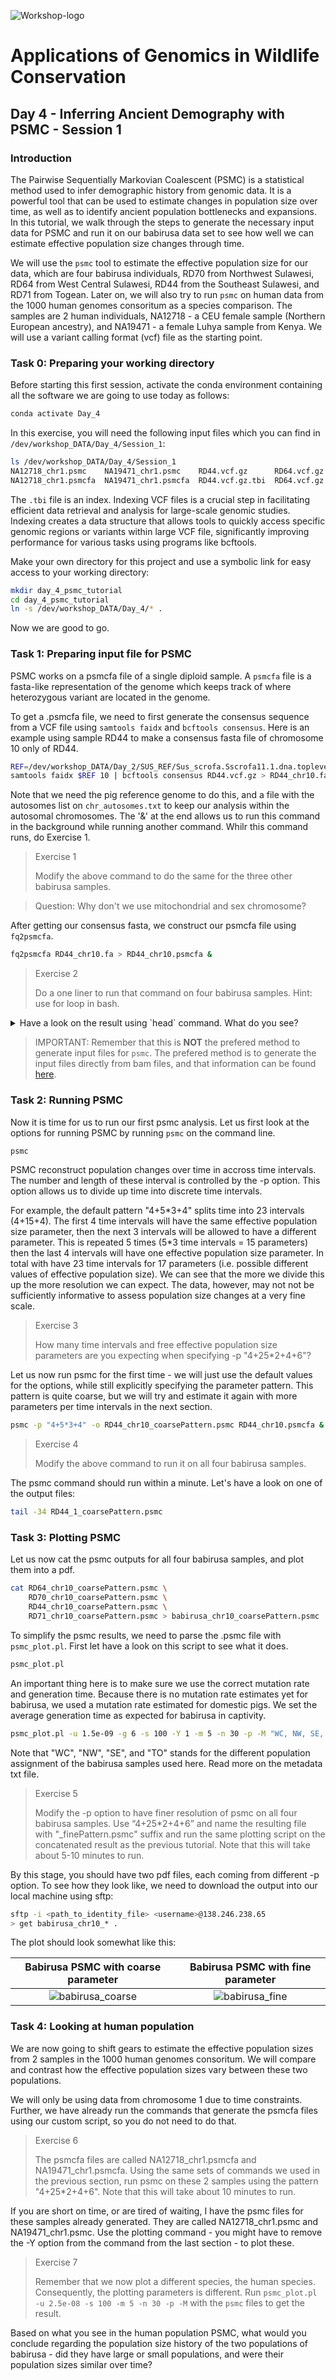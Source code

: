 ![Workshop-logo](../IM/LOGO_new.png)
# Applications of Genomics in Wildlife Conservation

<!---
[comment]: # please do not modify these first two lines of the .md file
[comment]: # use the same syntax to add pictures:
[comment]: # placeholder name within square brackets and ../IM/file_name.png within parentheses
--->

## Day 4 - Inferring Ancient Demography with PSMC - Session 1

### Introduction

The Pairwise Sequentially Markovian Coalescent (PSMC) is a statistical method used to infer demographic history from genomic data. It is a powerful tool that can be used to estimate changes in population size over time, as well as to identify ancient population bottlenecks and expansions. In this tutorial, we walk through the steps to generate the necessary input data for PSMC and run it on our babirusa data set to see how well we can estimate effective population size changes through time.

We will use the `psmc` tool to estimate the effective population size for our data, which are four babirusa individuals, RD70 from Northwest Sulawesi, RD64 from West Central Sulawesi, RD44 from the Southeast Sulawesi, and RD71 from Togean. Later on, we will also try to run `psmc` on human data from the 1000 human genomes consoritum as a species comparison. The samples are 2 human individuals, NA12718 - a CEU female sample (Northern European ancestry), and NA19471 - a female Luhya sample from Kenya. We will use a variant calling format (vcf) file as the starting point. 

### Task 0: Preparing your working directory

Before starting this first session, activate the conda environment containing all the software we are going to use today as follows:

```sh
conda activate Day_4
```

In this exercise, you will need the following input files which you can find in `/dev/workshop_DATA/Day_4/Session_1`:
```sh
ls /dev/workshop_DATA/Day_4/Session_1
NA12718_chr1.psmc    NA19471_chr1.psmc    RD44.vcf.gz      RD64.vcf.gz      RD70.vcf.gz      RD71.vcf.gz      babirusa_workshop_metadata.txt
NA12718_chr1.psmcfa  NA19471_chr1.psmcfa  RD44.vcf.gz.tbi  RD64.vcf.gz.tbi  RD70.vcf.gz.tbi  RD71.vcf.gz.tbi  chr_autosome.txt
```
The `.tbi` file is an index. Indexing VCF files is a crucial step in facilitating efficient data retrieval and analysis for large-scale genomic studies. Indexing creates a data structure that allows tools to quickly access specific genomic regions or variants within large VCF file, significantly improving performance for various tasks using programs like bcftools. 

Make your own directory for this project and use a symbolic link for easy access to your working directory:
```sh
mkdir day_4_psmc_tutorial
cd day_4_psmc_tutorial
ln -s /dev/workshop_DATA/Day_4/* .
```

Now we are good to go.

### Task 1: Preparing input file for PSMC

PSMC works on a psmcfa file of a single diploid sample. A `psmcfa` file is a fasta-like representation of the genome which keeps track of where heterozygous variant are located in the genome.

To get a .psmcfa file, we need to first generate the consensus sequence from a VCF file using `samtools faidx` and `bcftools consensus`. Here is an example using sample RD44 to make a consensus fasta file of chromosome 10 only of RD44.
```sh
REF=/dev/workshop_DATA/Day_2/SUS_REF/Sus_scrofa.Sscrofa11.1.dna.toplevel.fa
samtools faidx $REF 10 | bcftools consensus RD44.vcf.gz > RD44_chr10.fa &
```
Note that we need the pig reference genome to do this, and a file with the autosomes list on `chr_autosomes.txt` to keep our analysis within the autosomal chromosomes. The '&' at the end allows us to run this command in the background while running another command. Whilr this command runs, do Exercise 1.

> Exercise 1
>
> Modify the above command to do the same for the three other babirusa samples.

> Question: Why don't we use mitochondrial and sex chromosome?

After getting our consensus fasta, we construct our psmcfa file using `fq2psmcfa`.
```sh
fq2psmcfa RD44_chr10.fa > RD44_chr10.psmcfa &
```

> Exercise 2
>
> Do a one liner to run that command on four babirusa samples. Hint: use for loop in bash.

<details close>
<summary>Have a look on the result using `head` command. What do you see?</summary>
<br>
It appears to be a regular fasta file, with only "T" and "K". Here a "T" represents a 100 bp window without any heterozygous sites in it, whereas a "K" represents a 100 bp window with at least 1 heterozygous site in it.
</details>

> IMPORTANT: Remember that this is **NOT** the prefered method to generate input files for `psmc`. The prefered method is to generate the input files directly from bam files, and that information can be found [here](https://github.com/lh3/psmc).

### Task 2: Running PSMC

Now it is time for us to run our first psmc analysis. Let us first look at the options for running PSMC by running `psmc` on the command line.

```sh
psmc
```

PSMC reconstruct population changes over time in accross time intervals. The number and length of these interval is controlled by the -p option. This option allows us to divide up time into discrete time intervals. 

For example, the default pattern "4+5\*3+4" splits time into 23 intervals (4+15+4). The first 4 time intervals will have the same effective population size parameter, then the next 3 intervals will be allowed to have a different parameter. This is repeated 5 times (5\*3 time intervals = 15 parameters) then the last 4 intervals will have one effective population size parameter. In total with have 23 time intervals for 17 parameters (i.e. possible different values of effective population size). We can see that the more we divide this up the more resolution we can expect. The data, however, may not not be sufficiently informative to assess population size changes at a very fine scale.

> Exercise 3
> 
> How many time intervals and free effective population size parameters are you expecting when specifying -p "4+25*2+4+6"?

Let us now run psmc for the first time - we will just use the default values for the options, while still explicitly specifying the parameter pattern. This pattern is quite coarse, but we will try and estimate it again with more parameters per time intervals in the next section.

```sh
psmc -p "4+5*3+4" -o RD44_chr10_coarsePattern.psmc RD44_chr10.psmcfa &
```

> Exercise 4
>
> Modify the above command to run it on all four babirusa samples.

The psmc command should run within a minute. Let's have a look on one of the output files:
```sh
tail -34 RD44_1_coarsePattern.psmc
```

### Task 3: Plotting PSMC

Let us now cat the psmc outputs for all four babirusa samples, and plot them into a pdf.
```sh
cat RD64_chr10_coarsePattern.psmc \
    RD70_chr10_coarsePattern.psmc \
    RD44_chr10_coarsePattern.psmc \
    RD71_chr10_coarsePattern.psmc > babirusa_chr10_coarsePattern.psmc 
```

To simplify the psmc results, we need to parse the .psmc file with `psmc_plot.pl`. First let have a look on this script to see what it does.
```sh
psmc_plot.pl
```

An important thing here is to make sure we use the correct mutation rate and generation time. Because there is no mutation rate estimates yet for babirusa, we used a mutation rate estimated for domestic pigs. We set the average generation time as expected for babirusa in captivity.
```sh
psmc_plot.pl -u 1.5e-09 -g 6 -s 100 -Y 1 -m 5 -n 30 -p -M "WC, NW, SE, TO" babirusa_chr10_coarse babirusa_chr10_coarsePattern.psmc 
```
Note that "WC", "NW", "SE", and "TO" stands for the different population assignment of the babirusa samples used here. Read more on the metadata txt file.

> Exercise 5
>
> Modify the -p option to have finer resolution of psmc on all four babirusa samples. Use “4+25*2+4+6” and name the resulting file with "_finePattern.psmc" suffix and run the same plotting script on the concatenated result as the previous tutorial. Note that this will take about 5-10 minutes to run.

By this stage, you should have two pdf files, each coming from different -p option. To see how they look like, we need to download the output into our local machine using sftp:
```sh
sftp -i <path_to_identity_file> <username>@138.246.238.65
> get babirusa_chr10_* .
```

<!---
###Rasmus comment: I would show the whole time axis in these plots. 1st because at present you are only showing a small subset of the free parameters that are being estimated, which may not be pedagogic given that you ask them to play around with the number of free parameters. 2nd because it allows you to make an important point: that although PSMC gives you a population size estimate over a long time scale, one should be careful about interpreting it in the recent and old parts of the history.######
--->

The plot should look somewhat like this:

Babirusa PSMC with coarse parameter           |  Babirusa PSMC with fine parameter                |
:--------------------------------------------:|:---------------------------------------------------:|
![babirusa_coarse](../IM/babirusa_chr10_coarse.png)  |  ![babirusa_fine](../IM/babirusa_chr10_fine.png) 

### Task 4: Looking at human population

We are now going to shift gears to estimate the effective population sizes from 2 samples in the 1000 human genomes consoritum. We will compare and contrast how the effective population sizes vary between these two populations.

We will only be using data from chromosome 1 due to time constraints. Further, we have already run the commands that generate the psmcfa files using our custom script, so you do not need to do that.

> Exercise 6
>
> The psmcfa files are called NA12718_chr1.psmcfa and NA19471_chr1.psmcfa. Using the same sets of commands we used in the previous section, run psmc on these 2 samples using the pattern "4+25*2+4+6". Note that this will take about 10 minutes to run.

If you are short on time, or are tired of waiting, I have the psmc files for these samples already generated. They are called NA12718_chr1.psmc and NA19471_chr1.psmc. Use the plotting command - you might have to remove the -Y option from the command from the last section - to plot these.

> Exercise 7
>
> Remember that we now plot a different species, the human species. Consequently, the plotting parameters is different. Run `psmc_plot.pl -u 2.5e-08 -s 100 -m 5 -n 30 -p -M` with the `psmc` files to get the result.

Based on what you see in the human population PSMC, what would you conclude regarding the population size history of the two populations of babirusa - did they have large or small populations, and were their population sizes similar over time?
